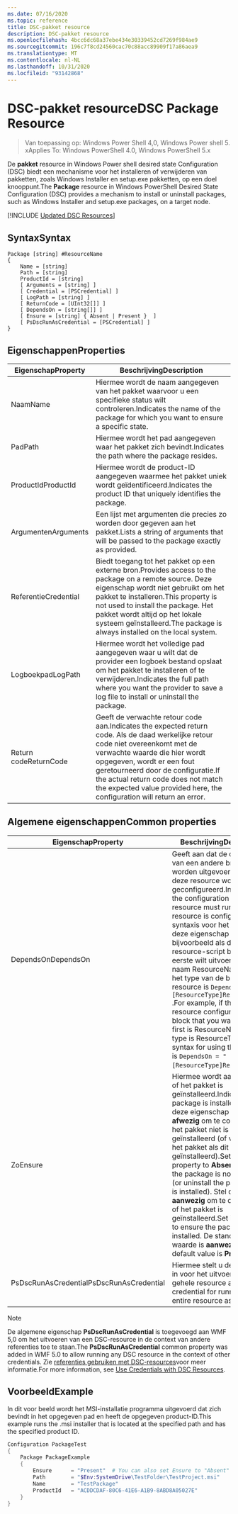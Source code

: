 ```yaml
---
ms.date: 07/16/2020
ms.topic: reference
title: DSC-pakket resource
description: DSC-pakket resource
ms.openlocfilehash: 4bcc6dc68a37ebe434e30339452cd7269f984ae9
ms.sourcegitcommit: 196c7f8cd24560cac70c88acc89909f17a86aea9
ms.translationtype: MT
ms.contentlocale: nl-NL
ms.lasthandoff: 10/31/2020
ms.locfileid: "93142868"
---
```

# <a name="dsc-package-resource"></a><span data-ttu-id="9eacd-103">DSC-pakket resource</span><span class="sxs-lookup"><span data-stu-id="9eacd-103">DSC Package Resource</span></span>

> <span data-ttu-id="9eacd-104">Van toepassing op: Windows Power Shell 4,0, Windows Power shell 5. x</span><span class="sxs-lookup"><span data-stu-id="9eacd-104">Applies To: Windows PowerShell 4.0, Windows PowerShell 5.x</span></span>

<span data-ttu-id="9eacd-105">De **pakket** resource in Windows Power shell desired state Configuration (DSC) biedt een mechanisme voor het installeren of verwijderen van pakketten, zoals Windows Installer en setup.exe pakketten, op een doel knooppunt.</span><span class="sxs-lookup"><span data-stu-id="9eacd-105">The **Package** resource in Windows PowerShell Desired State Configuration (DSC) provides a mechanism to install or uninstall packages, such as Windows Installer and setup.exe packages, on a target node.</span></span>

[!INCLUDE [Updated DSC Resources](../../../../../includes/dsc-resources.md)]

## <a name="syntax"></a><span data-ttu-id="9eacd-106">Syntax</span><span class="sxs-lookup"><span data-stu-id="9eacd-106">Syntax</span></span>

```Syntax
Package [string] #ResourceName
{
    Name = [string]
    Path = [string]
    ProductId = [string]
    [ Arguments = [string] ]
    [ Credential = [PSCredential] ]
    [ LogPath = [string] ]
    [ ReturnCode = [UInt32[]] ]
    [ DependsOn = [string[]] ]
    [ Ensure = [string] { Absent | Present }  ]
    [ PsDscRunAsCredential = [PSCredential] ]
}
```

## <a name="properties"></a><span data-ttu-id="9eacd-107">Eigenschappen</span><span class="sxs-lookup"><span data-stu-id="9eacd-107">Properties</span></span>

|<span data-ttu-id="9eacd-108">Eigenschap</span><span class="sxs-lookup"><span data-stu-id="9eacd-108">Property</span></span> |<span data-ttu-id="9eacd-109">Beschrijving</span><span class="sxs-lookup"><span data-stu-id="9eacd-109">Description</span></span> |
|---|---|
|<span data-ttu-id="9eacd-110">Naam</span><span class="sxs-lookup"><span data-stu-id="9eacd-110">Name</span></span> |<span data-ttu-id="9eacd-111">Hiermee wordt de naam aangegeven van het pakket waarvoor u een specifieke status wilt controleren.</span><span class="sxs-lookup"><span data-stu-id="9eacd-111">Indicates the name of the package for which you want to ensure a specific state.</span></span> |
|<span data-ttu-id="9eacd-112">Pad</span><span class="sxs-lookup"><span data-stu-id="9eacd-112">Path</span></span> |<span data-ttu-id="9eacd-113">Hiermee wordt het pad aangegeven waar het pakket zich bevindt.</span><span class="sxs-lookup"><span data-stu-id="9eacd-113">Indicates the path where the package resides.</span></span> |
|<span data-ttu-id="9eacd-114">ProductId</span><span class="sxs-lookup"><span data-stu-id="9eacd-114">ProductId</span></span> |<span data-ttu-id="9eacd-115">Hiermee wordt de product-ID aangegeven waarmee het pakket uniek wordt geïdentificeerd.</span><span class="sxs-lookup"><span data-stu-id="9eacd-115">Indicates the product ID that uniquely identifies the package.</span></span> |
|<span data-ttu-id="9eacd-116">Argumenten</span><span class="sxs-lookup"><span data-stu-id="9eacd-116">Arguments</span></span> |<span data-ttu-id="9eacd-117">Een lijst met argumenten die precies zo worden door gegeven aan het pakket.</span><span class="sxs-lookup"><span data-stu-id="9eacd-117">Lists a string of arguments that will be passed to the package exactly as provided.</span></span> |
|<span data-ttu-id="9eacd-118">Referentie</span><span class="sxs-lookup"><span data-stu-id="9eacd-118">Credential</span></span> |<span data-ttu-id="9eacd-119">Biedt toegang tot het pakket op een externe bron.</span><span class="sxs-lookup"><span data-stu-id="9eacd-119">Provides access to the package on a remote source.</span></span> <span data-ttu-id="9eacd-120">Deze eigenschap wordt niet gebruikt om het pakket te installeren.</span><span class="sxs-lookup"><span data-stu-id="9eacd-120">This property is not used to install the package.</span></span> <span data-ttu-id="9eacd-121">Het pakket wordt altijd op het lokale systeem geïnstalleerd.</span><span class="sxs-lookup"><span data-stu-id="9eacd-121">The package is always installed on the local system.</span></span> |
|<span data-ttu-id="9eacd-122">Logboekpad</span><span class="sxs-lookup"><span data-stu-id="9eacd-122">LogPath</span></span> |<span data-ttu-id="9eacd-123">Hiermee wordt het volledige pad aangegeven waar u wilt dat de provider een logboek bestand opslaat om het pakket te installeren of te verwijderen.</span><span class="sxs-lookup"><span data-stu-id="9eacd-123">Indicates the full path where you want the provider to save a log file to install or uninstall the package.</span></span> |
|<span data-ttu-id="9eacd-124">Return code</span><span class="sxs-lookup"><span data-stu-id="9eacd-124">ReturnCode</span></span> |<span data-ttu-id="9eacd-125">Geeft de verwachte retour code aan.</span><span class="sxs-lookup"><span data-stu-id="9eacd-125">Indicates the expected return code.</span></span> <span data-ttu-id="9eacd-126">Als de daad werkelijke retour code niet overeenkomt met de verwachte waarde die hier wordt opgegeven, wordt er een fout geretourneerd door de configuratie.</span><span class="sxs-lookup"><span data-stu-id="9eacd-126">If the actual return code does not match the expected value provided here, the configuration will return an error.</span></span> |

## <a name="common-properties"></a><span data-ttu-id="9eacd-127">Algemene eigenschappen</span><span class="sxs-lookup"><span data-stu-id="9eacd-127">Common properties</span></span>

|<span data-ttu-id="9eacd-128">Eigenschap</span><span class="sxs-lookup"><span data-stu-id="9eacd-128">Property</span></span> |<span data-ttu-id="9eacd-129">Beschrijving</span><span class="sxs-lookup"><span data-stu-id="9eacd-129">Description</span></span> |
|---|---|
|<span data-ttu-id="9eacd-130">DependsOn</span><span class="sxs-lookup"><span data-stu-id="9eacd-130">DependsOn</span></span> |<span data-ttu-id="9eacd-131">Geeft aan dat de configuratie van een andere bron moet worden uitgevoerd voordat deze resource wordt geconfigureerd.</span><span class="sxs-lookup"><span data-stu-id="9eacd-131">Indicates that the configuration of another resource must run before this resource is configured.</span></span> <span data-ttu-id="9eacd-132">De syntaxis voor het gebruik van deze eigenschap is bijvoorbeeld als de ID van het resource-script blok dat u als eerste wilt uitvoeren, de naam ResourceName is en het type van de bron resource is `DependsOn = "[ResourceType]ResourceName"` .</span><span class="sxs-lookup"><span data-stu-id="9eacd-132">For example, if the ID of the resource configuration script block that you want to run first is ResourceName and its type is ResourceType, the syntax for using this property is `DependsOn = "[ResourceType]ResourceName"`.</span></span> |
|<span data-ttu-id="9eacd-133">Zo</span><span class="sxs-lookup"><span data-stu-id="9eacd-133">Ensure</span></span> |<span data-ttu-id="9eacd-134">Hiermee wordt aangegeven of het pakket is geïnstalleerd.</span><span class="sxs-lookup"><span data-stu-id="9eacd-134">Indicates if the package is installed.</span></span> <span data-ttu-id="9eacd-135">Stel deze eigenschap in op **afwezig** om te controleren of het pakket niet is geïnstalleerd (of verwijder het pakket als dit is geïnstalleerd).</span><span class="sxs-lookup"><span data-stu-id="9eacd-135">Set this property to **Absent** to ensure the package is not installed (or uninstall the package if it is installed).</span></span> <span data-ttu-id="9eacd-136">Stel deze in op **aanwezig** om te controleren of het pakket is geïnstalleerd.</span><span class="sxs-lookup"><span data-stu-id="9eacd-136">Set it to **Present** to ensure the package is installed.</span></span> <span data-ttu-id="9eacd-137">De standaard waarde is **aanwezig** .</span><span class="sxs-lookup"><span data-stu-id="9eacd-137">The default value is **Present** .</span></span> |
|<span data-ttu-id="9eacd-138">PsDscRunAsCredential</span><span class="sxs-lookup"><span data-stu-id="9eacd-138">PsDscRunAsCredential</span></span> |<span data-ttu-id="9eacd-139">Hiermee stelt u de referentie in voor het uitvoeren van de gehele resource als.</span><span class="sxs-lookup"><span data-stu-id="9eacd-139">Sets the credential for running the entire resource as.</span></span> |

> [!NOTE]
> <span data-ttu-id="9eacd-140">De algemene eigenschap **PsDscRunAsCredential** is toegevoegd aan WMF 5,0 om het uitvoeren van een DSC-resource in de context van andere referenties toe te staan.</span><span class="sxs-lookup"><span data-stu-id="9eacd-140">The **PsDscRunAsCredential** common property was added in WMF 5.0 to allow running any DSC resource in the context of other credentials.</span></span> <span data-ttu-id="9eacd-141">Zie [referenties gebruiken met DSC-resources](../../../configurations/runasuser.md)voor meer informatie.</span><span class="sxs-lookup"><span data-stu-id="9eacd-141">For more information, see [Use Credentials with DSC Resources](../../../configurations/runasuser.md).</span></span>

## <a name="example"></a><span data-ttu-id="9eacd-142">Voorbeeld</span><span class="sxs-lookup"><span data-stu-id="9eacd-142">Example</span></span>

<span data-ttu-id="9eacd-143">In dit voor beeld wordt het MSI-installatie programma uitgevoerd dat zich bevindt in het opgegeven pad en heeft de opgegeven product-ID.</span><span class="sxs-lookup"><span data-stu-id="9eacd-143">This example runs the .msi installer that is located at the specified path and has the specified product ID.</span></span>

```powershell
Configuration PackageTest
{
    Package PackageExample
    {
        Ensure      = "Present"  # You can also set Ensure to "Absent"
        Path        = "$Env:SystemDrive\TestFolder\TestProject.msi"
        Name        = "TestPackage"
        ProductId   = "ACDDCDAF-80C6-41E6-A1B9-8ABD8A05027E"
    }
}
```
